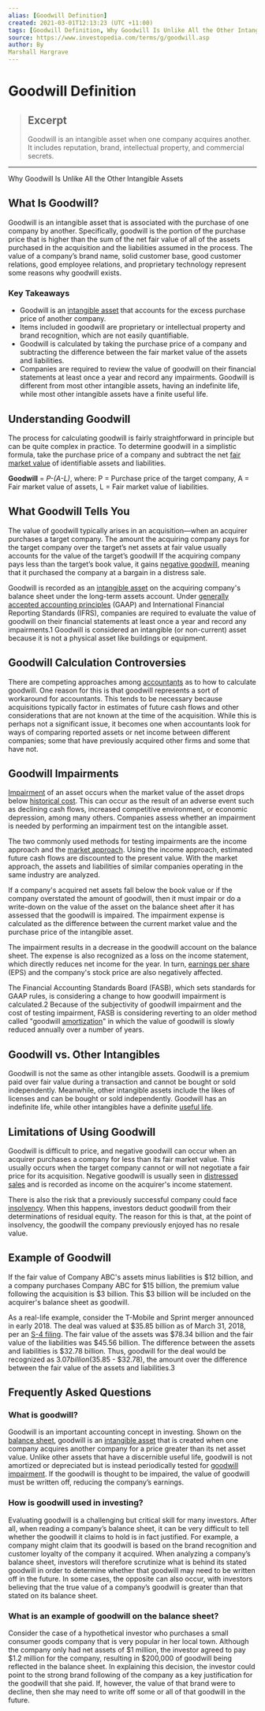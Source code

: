 ```yaml
---
alias: [Goodwill Definition]
created: 2021-03-01T12:13:23 (UTC +11:00)
tags: [Goodwill Definition, Why Goodwill Is Unlike All the Other Intangible Assets]
source: https://www.investopedia.com/terms/g/goodwill.asp
author: By
Marshall Hargrave
---
```


# Goodwill Definition

> ## Excerpt
> Goodwill is an intangible asset when one company acquires another. It includes reputation, brand, intellectual property, and commercial secrets.

---

Why Goodwill Is Unlike All the Other Intangible Assets
## What Is Goodwill?

Goodwill is an intangible asset that is associated with the purchase of one company by another. Specifically, goodwill is the portion of the purchase price that is higher than the sum of the net fair value of all of the assets purchased in the acquisition and the liabilities assumed in the process. The value of a company’s brand name, solid customer base, good customer relations, good employee relations, and proprietary technology represent some reasons why goodwill exists.

### Key Takeaways

-   Goodwill is an [intangible asset](https://www.investopedia.com/terms/i/intangibleasset.asp) that accounts for the excess purchase price of another company.
-   Items included in goodwill are proprietary or intellectual property and brand recognition, which are not easily quantifiable.
-   Goodwill is calculated by taking the purchase price of a company and subtracting the difference between the fair market value of the assets and liabilities.
-   Companies are required to review the value of goodwill on their financial statements at least once a year and record any impairments. Goodwill is different from most other intangible assets, having an indefinite life, while most other intangible assets have a finite useful life.

## Understanding Goodwill

The process for calculating goodwill is fairly straightforward in principle but can be quite complex in practice. To determine goodwill in a simplistic formula, take the purchase price of a company and subtract the net [fair market value](https://www.investopedia.com/terms/f/fairmarketvalue.asp) of identifiable assets and liabilities.

**Goodwill** = _P-(A-L)_, where: P = Purchase price of the target company, A = Fair market value of assets, L = Fair market value of liabilities.

## What Goodwill Tells You

The value of goodwill typically arises in an acquisition—when an acquirer purchases a target company. The amount the acquiring company pays for the target company over the target’s net assets at fair value usually accounts for the value of the target’s goodwill If the acquiring company pays less than the target’s book value, it gains [negative goodwill](https://www.investopedia.com/terms/n/negativegoodwill.asp), meaning that it purchased the company at a bargain in a distress sale.

Goodwill is recorded as an [intangible asset](https://www.investopedia.com/terms/i/intangibleasset.asp) on the acquiring company's balance sheet under the long-term assets account. Under [generally accepted accounting principles](https://www.investopedia.com/terms/g/gaap.asp) (GAAP) and International Financial Reporting Standards (IFRS), companies are required to evaluate the value of goodwill on their financial statements at least once a year and record any impairments.1 Goodwill is considered an intangible (or non-current) asset because it is not a physical asset like buildings or equipment.

## Goodwill Calculation Controversies

There are competing approaches among [accountants](https://www.investopedia.com/terms/a/accountant.asp) as to how to calculate goodwill. One reason for this is that goodwill represents a sort of workaround for accountants. This tends to be necessary because acquisitions typically factor in estimates of future cash flows and other considerations that are not known at the time of the acquisition. While this is perhaps not a significant issue, it becomes one when accountants look for ways of comparing reported assets or net income between different companies; some that have previously acquired other firms and some that have not.

## Goodwill Impairments

[Impairment](https://www.investopedia.com/terms/i/impairment.asp) of an asset occurs when the market value of the asset drops below [historical cost](https://www.investopedia.com/terms/h/historical-cost.asp). This can occur as the result of an adverse event such as declining cash flows, increased competitive environment, or economic depression, among many others. Companies assess whether an impairment is needed by performing an impairment test on the intangible asset.

The two commonly used methods for testing impairments are the income approach and the [market approach](https://www.investopedia.com/terms/m/market-approach.asp). Using the income approach, estimated future cash flows are discounted to the present value. With the market approach, the assets and liabilities of similar companies operating in the same industry are analyzed.

If a company's acquired net assets fall below the book value or if the company overstated the amount of goodwill, then it must impair or do a write-down on the value of the asset on the balance sheet after it has assessed that the goodwill is impaired. The impairment expense is calculated as the difference between the current market value and the purchase price of the intangible asset.

The impairment results in a decrease in the goodwill account on the balance sheet. The expense is also recognized as a loss on the income statement, which directly reduces net income for the year. In turn, [earnings per share](https://www.investopedia.com/terms/e/eps.asp) (EPS) and the company's stock price are also negatively affected.

The Financial Accounting Standards Board (FASB), which sets standards for GAAP rules, is considering a change to how goodwill impairment is calculated.2 Because of the subjectivity of goodwill impairment and the cost of testing impairment, FASB is considering reverting to an older method called "goodwill [amortization](https://www.investopedia.com/terms/a/amortization.asp)" in which the value of goodwill is slowly reduced annually over a number of years.

## Goodwill vs. Other Intangibles

Goodwill is not the same as other intangible assets. Goodwill is a premium paid over fair value during a transaction and cannot be bought or sold independently. Meanwhile, other intangible assets include the likes of licenses and can be bought or sold independently. Goodwill has an indefinite life, while other intangibles have a definite [useful life](https://www.investopedia.com/terms/u/usefullife.asp).

## Limitations of Using Goodwill

Goodwill is difficult to price, and negative goodwill can occur when an acquirer purchases a company for less than its fair market value. This usually occurs when the target company cannot or will not negotiate a fair price for its acquisition. Negative goodwill is usually seen in [distressed sales](https://www.investopedia.com/terms/d/distressale.asp) and is recorded as income on the acquirer's income statement.

There is also the risk that a previously successful company could face [insolvency](https://www.investopedia.com/terms/i/insolvency.asp). When this happens, investors deduct goodwill from their determinations of residual equity. The reason for this is that, at the point of insolvency, the goodwill the company previously enjoyed has no resale value.

## Example of Goodwill

If the fair value of Company ABC's assets minus liabilities is $12 billion, and a company purchases Company ABC for $15 billion, the premium value following the acquisition is $3 billion. This $3 billion will be included on the acquirer's balance sheet as goodwill.

As a real-life example, consider the T-Mobile and Sprint merger announced in early 2018. The deal was valued at $35.85 billion as of March 31, 2018, per an [S-4 filing](https://www.sec.gov/Archives/edgar/data/1283699/000119312518231621/d589303ds4.htm). The fair value of the assets was $78.34 billion and the fair value of the liabilities was $45.56 billion. The difference between the assets and liabilities is $32.78 billion. Thus, goodwill for the deal would be recognized as $3.07 billion ($35.85 - $32.78), the amount over the difference between the fair value of the assets and liabilities.3

## Frequently Asked Questions

### What is goodwill?

Goodwill is an important accounting concept in investing. Shown on the [balance sheet](https://www.investopedia.com/terms/b/balancesheet.asp), goodwill is an [intangible asset](https://www.investopedia.com/terms/i/intangibleasset.asp) that is created when one company acquires another company for a price greater than its net asset value. Unlike other assets that have a discernible useful life, goodwill is not amortized or depreciated but is instead periodically tested for [goodwill impairment](https://www.investopedia.com/terms/g/goodwill-impairment.asp). If the goodwill is thought to be impaired, the value of goodwill must be written off, reducing the company’s earnings.

### How is goodwill used in investing?

Evaluating goodwill is a challenging but critical skill for many investors. After all, when reading a company’s balance sheet, it can be very difficult to tell whether the goodwill it claims to hold is in fact justified. For example, a company might claim that its goodwill is based on the brand recognition and customer loyalty of the company it acquired. When analyzing a company’s balance sheet, investors will therefore scrutinize what is behind its stated goodwill in order to determine whether that goodwill may need to be written off in the future. In some cases, the opposite can also occur, with investors believing that the true value of a company’s goodwill is greater than that stated on its balance sheet.

### What is an example of goodwill on the balance sheet?

Consider the case of a hypothetical investor who purchases a small consumer goods company that is very popular in her local town. Although the company only had net assets of $1 million, the investor agreed to pay $1.2 million for the company, resulting in $200,000 of goodwill being reflected in the balance sheet. In explaining this decision, the investor could point to the strong brand following of the company as a key justification for the goodwill that she paid. If, however, the value of that brand were to decline, then she may need to write off some or all of that goodwill in the future.
